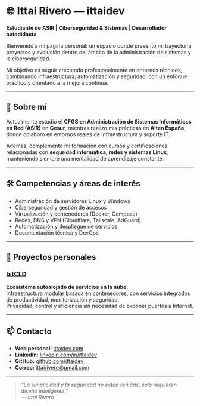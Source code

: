 # 🌐 Ittai Rivero — ittaidev

**Estudiante de ASIR | Ciberseguridad & Sistemas | Desarrollador autodidacta**

Bienvenido a mi página personal: un espacio donde presento mi trayectoria, proyectos y evolución dentro del ámbito de la administración de sistemas y la ciberseguridad.  

Mi objetivo es seguir creciendo profesionalmente en entornos técnicos, combinando infraestructura, automatización y seguridad, con un enfoque práctico y orientado a la mejora continua.

---

## 🧭 Sobre mí

Actualmente estudio el **CFGS en Administración de Sistemas Informáticos en Red (ASIR)** en **Cesur**, mientras realizo mis prácticas en **Alten España**, donde colaboro en entornos reales de infraestructura y soporte IT.  

Además, complemento mi formación con cursos y certificaciones relacionadas con **seguridad informática, redes y sistemas Linux**, manteniendo siempre una mentalidad de aprendizaje constante.

---

## 🛠️ Competencias y áreas de interés

- Administración de servidores Linux y Windows  
- Ciberseguridad y gestión de accesos  
- Virtualización y contenedores (Docker, Compose)  
- Redes, DNS y VPN (Cloudflare, Tailscale, AdGuard)  
- Automatización y despliegue de servicios  
- Documentación técnica y DevOps

---

## 🚀 Proyectos personales

### [bitCLD](https://bitcld.com)
**Ecosistema autoalojado de servicios en la nube.**  
Infraestructura modular basada en contenedores, con servicios integrados de productividad, monitorización y seguridad.  
Privacidad, control y eficiencia sin necesidad de exponer puertos a Internet.

---

## 📫 Contacto

- **Web personal:** [ittaidev.com](https://ittaidev.com)  
- **LinkedIn:** [linkedin.com/in/ittaidev](https://linkedin.com/in/ittairivero)  
- **GitHub:** [github.com/ittaidev](https://github.com/ittaidev)  
- **Correo:** ittairivero@gmail.com  

---

> *“La simplicidad y la seguridad no están reñidas, solo requieren diseño inteligente.”*  
> — *Ittai Rivero*
